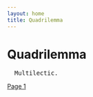```yaml
---
layout: home
title: Quadrilemma
---
```

# Quadrilemma
<pre>
  Multilectic.
</pre>
[Page 1](./pages/page_1)
